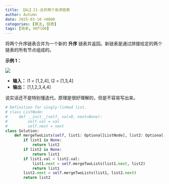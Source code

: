 ```yaml
---
title: 【AL】21-合并两个有序链表
author: Autumn
date: 2025-03-10 +0800
categories: [算法, 链表]
tags: [简单, HOT100]
---
```


将两个升序链表合并为一个新的 **升序** 链表并返回。新链表是通过拼接给定的两个链表的所有节点组成的。 

**示例 1：**

![](https://assets.leetcode.com/uploads/2020/10/03/merge_ex1.jpg)

- **输入：** l1 = [1,2,4], l2 = [1,3,4]
- **输出：** [1,1,2,3,4,4]

说实话还不是特别懂迭代。原理是很好理解的，但是不容易写出来。

```Python
# Definition for singly-linked list.
# class ListNode:
#     def __init__(self, val=0, next=None):
#         self.val = val
#         self.next = next
class Solution:
    def mergeTwoLists(self, list1: Optional[ListNode], list2: Optional[ListNode]) -> Optional[ListNode]:
        if list1 is None:
            return list2 
        if list2 is None:
            return list1 
        if list1.val < list2.val:
            list1.next = self.mergeTwoLists(list1.next, list2)
            return list1 
        list2.next = self.mergeTwoLists(list1, list2.next)
        return list2
```